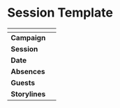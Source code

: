 # Session Template

| []() | |
| --- | --- |
| **Campaign** | |
| **Session** | |
| **Date** | |
| **Absences** | |
| **Guests** | |
| **Storylines** | |
